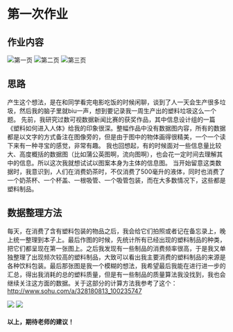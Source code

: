 # 第一次作业 #
## 作业内容 ##
![第一页](https://github.com/Chenyu-Li008/Homework/blob/master/%E6%95%B0%E5%8F%AF%E8%A7%86%E4%BD%9C%E4%B8%9A1.jpg)
![第二页](https://github.com/Chenyu-Li008/Homework/blob/master/%E4%BD%9C%E4%B8%9A2.jpg)
![第三页](https://github.com/Chenyu-Li008/Homework/blob/master/%E4%BD%9C%E4%B8%9A3.jpg)
## 思路 ##
产生这个想法，是在和同学看完电影吃饭的时候闲聊，谈到了人一天会生产很多垃圾，然后我的脑子里就biu一声，想到要记录我一周生产出的塑料垃圾这么一个题。
先前，我研究过数可视数据新闻比赛的获奖作品，其中信息设计组的一篇《塑料如何进入人体》给我的印象很深。整幅作品中没有数据图内容，所有的数据都是以文字的方式备注在图像旁的，但是由于图中的物体画得很精美，一个一个读下来有一种寻宝的感觉，非常有趣。
我也回想起，有的时候面对一些信息量比较大、高度概括的数据图（比如蒲公英图啊，流向图啊），也会花一定时间去理解其中的信息。所以这次我就想试试以图案本身为主体的信息图。
当开始留意这类数据时，我意识到，人们在消费奶茶时，不仅消费了500毫升的液体，同时也消费了一个奶茶杯、一个杯盖、一根吸管、一个吸管包装，而在大多数情况下，这些都是塑料制品。
## 数据整理方法 ##
每天，在消费了含有塑料包装的物品之后，我会给它们拍照或者记在备忘录上，晚上统一整理到本子上。最后作图的时候，先统计所有已经出现的塑料制品的种类，把它们都呈现在第一张图上。之后我发现有一些制品的消费频率很高，于是我又单独整理了出现频次较高的塑料制品，大致可以看出我主要消费的塑料制品的来源是各种饮料包装。最后那张图是我一个模糊的想法，我希望最后我能在进行进一步的汇总，得出我消耗的总的塑料质量，但是有一些制品的质量算法我没找到，我也会继续关注这方面的数据。关于这部分的计算方法我参考了这个：http://www.sohu.com/a/328180813_100235747
    
![](https://github.com/Chenyu-Li008/Homework/blob/master/%E6%95%B0%E6%8D%AE%E8%AE%B0%E5%BD%951.jpg)
![](https://github.com/Chenyu-Li008/Homework/blob/master/%E6%95%B0%E6%8D%AE%E8%AE%B0%E5%BD%953.jpg)

#### 以上，期待老师的建议！ ####
